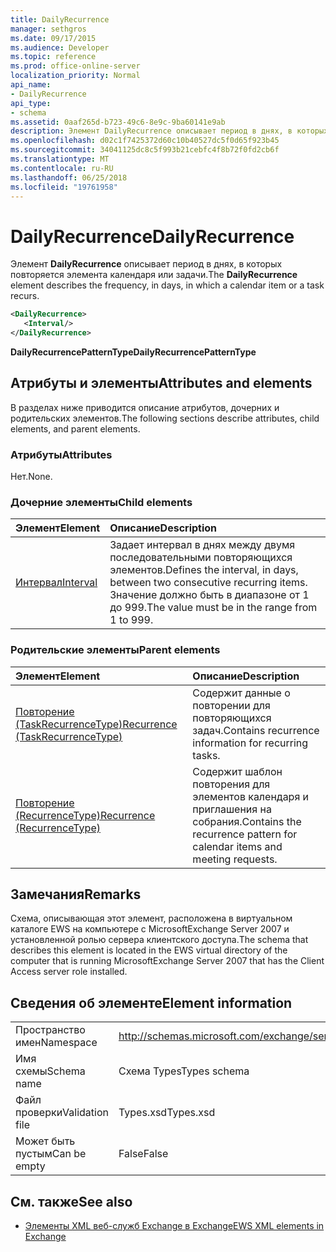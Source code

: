 ```yaml
---
title: DailyRecurrence
manager: sethgros
ms.date: 09/17/2015
ms.audience: Developer
ms.topic: reference
ms.prod: office-online-server
localization_priority: Normal
api_name:
- DailyRecurrence
api_type:
- schema
ms.assetid: 0aaf265d-b723-49c6-8e9c-9ba60141e9ab
description: Элемент DailyRecurrence описывает период в днях, в которых повторяется элемента календаря или задачи.
ms.openlocfilehash: d02c1f7425372d60c10b40527dc5f0d65f923b45
ms.sourcegitcommit: 34041125dc8c5f993b21cebfc4f8b72f0fd2cb6f
ms.translationtype: MT
ms.contentlocale: ru-RU
ms.lasthandoff: 06/25/2018
ms.locfileid: "19761958"
---
```

# <a name="dailyrecurrence"></a><span data-ttu-id="a33da-103">DailyRecurrence</span><span class="sxs-lookup"><span data-stu-id="a33da-103">DailyRecurrence</span></span>

<span data-ttu-id="a33da-104">Элемент **DailyRecurrence** описывает период в днях, в которых повторяется элемента календаря или задачи.</span><span class="sxs-lookup"><span data-stu-id="a33da-104">The **DailyRecurrence** element describes the frequency, in days, in which a calendar item or a task recurs.</span></span> 
  
```xml
<DailyRecurrence>
   <Interval/>
</DailyRecurrence>
```

<span data-ttu-id="a33da-105">**DailyRecurrencePatternType**</span><span class="sxs-lookup"><span data-stu-id="a33da-105">**DailyRecurrencePatternType**</span></span>

## <a name="attributes-and-elements"></a><span data-ttu-id="a33da-106">Атрибуты и элементы</span><span class="sxs-lookup"><span data-stu-id="a33da-106">Attributes and elements</span></span>

<span data-ttu-id="a33da-107">В разделах ниже приводится описание атрибутов, дочерних и родительских элементов.</span><span class="sxs-lookup"><span data-stu-id="a33da-107">The following sections describe attributes, child elements, and parent elements.</span></span>
  
### <a name="attributes"></a><span data-ttu-id="a33da-108">Атрибуты</span><span class="sxs-lookup"><span data-stu-id="a33da-108">Attributes</span></span>

<span data-ttu-id="a33da-109">Нет.</span><span class="sxs-lookup"><span data-stu-id="a33da-109">None.</span></span>
  
### <a name="child-elements"></a><span data-ttu-id="a33da-110">Дочерние элементы</span><span class="sxs-lookup"><span data-stu-id="a33da-110">Child elements</span></span>

|<span data-ttu-id="a33da-111">**Элемент**</span><span class="sxs-lookup"><span data-stu-id="a33da-111">**Element**</span></span>|<span data-ttu-id="a33da-112">**Описание**</span><span class="sxs-lookup"><span data-stu-id="a33da-112">**Description**</span></span>|
|:-----|:-----|
|[<span data-ttu-id="a33da-113">Интервал</span><span class="sxs-lookup"><span data-stu-id="a33da-113">Interval</span></span>](interval.md) <br/> |<span data-ttu-id="a33da-114">Задает интервал в днях между двумя последовательными повторяющихся элементов.</span><span class="sxs-lookup"><span data-stu-id="a33da-114">Defines the interval, in days, between two consecutive recurring items.</span></span> <span data-ttu-id="a33da-115">Значение должно быть в диапазоне от 1 до 999.</span><span class="sxs-lookup"><span data-stu-id="a33da-115">The value must be in the range from 1 to 999.</span></span>  <br/> |
   
### <a name="parent-elements"></a><span data-ttu-id="a33da-116">Родительские элементы</span><span class="sxs-lookup"><span data-stu-id="a33da-116">Parent elements</span></span>

|<span data-ttu-id="a33da-117">**Элемент**</span><span class="sxs-lookup"><span data-stu-id="a33da-117">**Element**</span></span>|<span data-ttu-id="a33da-118">**Описание**</span><span class="sxs-lookup"><span data-stu-id="a33da-118">**Description**</span></span>|
|:-----|:-----|
|[<span data-ttu-id="a33da-119">Повторение (TaskRecurrenceType)</span><span class="sxs-lookup"><span data-stu-id="a33da-119">Recurrence (TaskRecurrenceType)</span></span>](recurrence-taskrecurrencetype.md) <br/> |<span data-ttu-id="a33da-120">Содержит данные о повторении для повторяющихся задач.</span><span class="sxs-lookup"><span data-stu-id="a33da-120">Contains recurrence information for recurring tasks.</span></span>  <br/> |
|[<span data-ttu-id="a33da-121">Повторение (RecurrenceType)</span><span class="sxs-lookup"><span data-stu-id="a33da-121">Recurrence (RecurrenceType)</span></span>](recurrence-recurrencetype.md) <br/> |<span data-ttu-id="a33da-122">Содержит шаблон повторения для элементов календаря и приглашения на собрания.</span><span class="sxs-lookup"><span data-stu-id="a33da-122">Contains the recurrence pattern for calendar items and meeting requests.</span></span>  <br/> |
   
## <a name="remarks"></a><span data-ttu-id="a33da-123">Замечания</span><span class="sxs-lookup"><span data-stu-id="a33da-123">Remarks</span></span>

<span data-ttu-id="a33da-124">Схема, описывающая этот элемент, расположена в виртуальном каталоге EWS на компьютере с MicrosoftExchange Server 2007 и установленной ролью сервера клиентского доступа.</span><span class="sxs-lookup"><span data-stu-id="a33da-124">The schema that describes this element is located in the EWS virtual directory of the computer that is running MicrosoftExchange Server 2007 that has the Client Access server role installed.</span></span>
  
## <a name="element-information"></a><span data-ttu-id="a33da-125">Сведения об элементе</span><span class="sxs-lookup"><span data-stu-id="a33da-125">Element information</span></span>

|||
|:-----|:-----|
|<span data-ttu-id="a33da-126">Пространство имен</span><span class="sxs-lookup"><span data-stu-id="a33da-126">Namespace</span></span>  <br/> |http://schemas.microsoft.com/exchange/services/2006/types  <br/> |
|<span data-ttu-id="a33da-127">Имя схемы</span><span class="sxs-lookup"><span data-stu-id="a33da-127">Schema name</span></span>  <br/> |<span data-ttu-id="a33da-128">Схема Types</span><span class="sxs-lookup"><span data-stu-id="a33da-128">Types schema</span></span>  <br/> |
|<span data-ttu-id="a33da-129">Файл проверки</span><span class="sxs-lookup"><span data-stu-id="a33da-129">Validation file</span></span>  <br/> |<span data-ttu-id="a33da-130">Types.xsd</span><span class="sxs-lookup"><span data-stu-id="a33da-130">Types.xsd</span></span>  <br/> |
|<span data-ttu-id="a33da-131">Может быть пустым</span><span class="sxs-lookup"><span data-stu-id="a33da-131">Can be empty</span></span>  <br/> |<span data-ttu-id="a33da-132">False</span><span class="sxs-lookup"><span data-stu-id="a33da-132">False</span></span>  <br/> |
   
## <a name="see-also"></a><span data-ttu-id="a33da-133">См. также</span><span class="sxs-lookup"><span data-stu-id="a33da-133">See also</span></span>

- [<span data-ttu-id="a33da-134">Элементы XML веб-служб Exchange в Exchange</span><span class="sxs-lookup"><span data-stu-id="a33da-134">EWS XML elements in Exchange</span></span>](ews-xml-elements-in-exchange.md)

